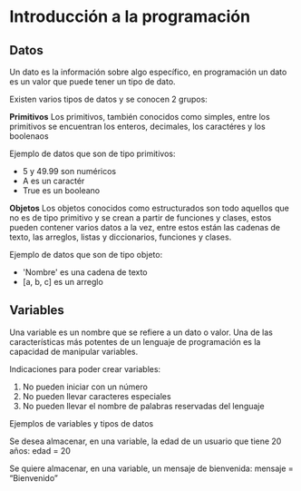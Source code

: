# Introducción a la programación

## Datos

Un dato es la información sobre algo específico, en programación un dato es un valor que puede tener un tipo de dato.

Existen varios tipos de datos y se conocen 2 grupos:

**Primitivos**
Los primitivos, también conocidos como simples, entre los primitivos se encuentran los enteros, decimales, los caractéres y los boolenaos

Ejemplo de datos que son de tipo primitivos:
- 5 y 49.99 son numéricos
- A es un caractér
- True es un booleano

**Objetos**
Los objetos conocidos como estructurados son todo aquellos que no es de tipo primitivo y se crean a partir de funciones y clases, estos pueden contener varios datos a la vez, entre estos están las cadenas de texto, las arreglos, listas y diccionarios, funciones y clases.

Ejemplo de datos que son de tipo objeto:
- 'Nombre' es una cadena de texto
- [a, b, c] es un arreglo


## Variables

Una variable es un nombre que se refiere a un dato o valor. Una de las características más potentes de un lenguaje de programación es la capacidad de manipular variables.

Indicaciones para poder crear variables:
1. No pueden iniciar con un número	
2. No pueden llevar caracteres especiales
3. No pueden llevar el nombre de palabras reservadas del lenguaje



Ejemplos de variables y tipos de datos

Se desea almacenar, en una variable, la edad de un usuario que tiene 20 años: edad = 20

Se quiere almacenar, en una variable, un mensaje de bienvenida: mensaje = “Bienvenido”








